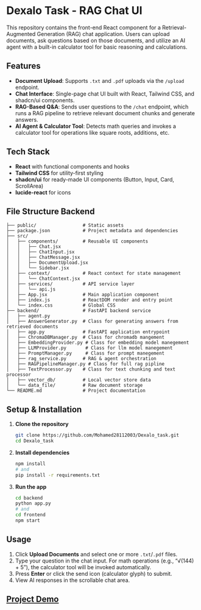 # Dexalo Task - RAG Chat UI

This repository contains the front-end React component for a Retrieval-Augmented Generation (RAG) chat application. Users can upload documents, ask questions based on those documents, and utilize an AI agent with a built-in calculator tool for basic reasoning and calculations.

## Features

- **Document Upload**: Supports `.txt` and `.pdf` uploads via the `/upload` endpoint.
- **Chat Interface**: Single-page chat UI built with React, Tailwind CSS, and shadcn/ui components.
- **RAG-Based Q&A**: Sends user questions to the `/chat` endpoint, which runs a RAG pipeline to retrieve relevant document chunks and generate answers.
- **AI Agent & Calculator Tool**: Detects math queries and invokes a calculator tool for operations like square roots, additions, etc.

## Tech Stack

- **React** with functional components and hooks
- **Tailwind CSS** for utility-first styling
- **shadcn/ui** for ready-made UI components (Button, Input, Card, ScrollArea)
- **lucide-react** for icons



## File Structure Backend

```
├── public/                 # Static assets
├── package.json            # Project metadata and dependencies
├── src/
│   ├── components/         # Reusable UI components
│   │   ├── Chat.jsx
│   │   ├── ChatInput.jsx
│   │   ├── ChatMessage.jsx
│   │   ├── DocumentUpload.jsx
│   │   └── Sidebar.jsx
│   ├── context/            # React context for state management
│   │   └── ChatContext.jsx
│   ├── services/           # API service layer
│   │   └── api.js
│   ├── App.jsx             # Main application component
│   ├── index.js            # ReactDOM render and entry point
│   └── index.css           # Global CSS
├── backend/                # FastAPI backend service
│   ├── agent.py
│   ├── AnswerGenerator.py  # Class for generating answers from retrieved documents
│   ├── app.py              # FastAPI application entrypoint
│   ├── ChromaDBManager.py  # Class for chromadb mangement 
│   ├── EmbeddingProvider.py # Class for embedding model manegement
│   ├── LLMProvider.py       # Class for llm model manegement
│   ├── PromptManager.py     # Class for prompt manegement
│   ├── rag_service.py      # RAG & agent orchestration
│   ├── RAGPipelineManager.py # Class for full rag pipline 
│   ├── TextProcessor.py    # Class for text chunking and text processor
│   ├── vector_db/          # Local vector store data
│   └── data_file/          # Raw document storage
└── README.md               # Project documentation
```

## Setup & Installation

1. **Clone the repository**
   ```bash
   git clone https://github.com/Mohamed28112003/Dexalo_task.git
   cd Dexalo_task
   ```

2. **Install dependencies**
   ```bash
   npm install 
   # and
   pip install -r requirements.txt
   ```

3. **Run the app**
   ```bash
   cd backend
   python app.py
   # and
   cd frontend 
   npm start
   ```

## Usage

1. Click **Upload Documents** and select one or more `.txt`/`.pdf` files.
2. Type your question in the chat input. For math operations (e.g., “√(144) + 5”), the calculator tool will be invoked automatically.
3. Press **Enter** or click the send icon (calculator glyph) to submit.
4. View AI responses in the scrollable chat area.

## [Project Demo](https://drive.google.com/file/d/17JtOZWr7wl1jZlobrx72g9w_CIlSevyw/view?usp=drivesdk)
